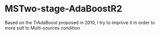 # MSTwo-stage-AdaBoostR2
Based on the TrAdaBoost proposed in 2010, I try to improve it in order to more suit to Multi-sources condition
